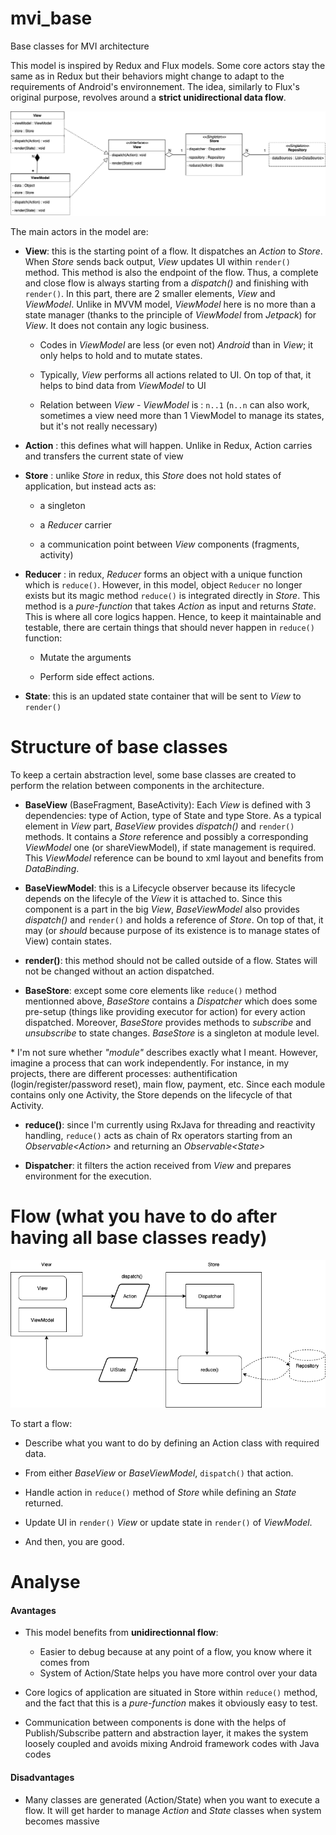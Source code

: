 # mvi_base
Base classes for MVI architecture


This model is inspired by Redux and Flux models. Some core actors stay the same as in Redux but their behaviors might change to adapt to the requirements of Android's environnement. The idea, similarly to Flux's original purpose, revolves around a **strict unidirectional data flow**. 

![Image of diagram class](resources/diagram_class.png)

The main actors in the model are:

- **View**: this is the starting point of a flow. It dispatches an _Action_ to _Store_. When _Store_ sends back output, _View_ updates UI within `render()` method. This method is also the endpoint of the flow. Thus, a complete and close flow is always starting from a _dispatch()_ and finishing with `render()`. In this part, there are 2 smaller elements, _View_ and _ViewModel_. Unlike in MVVM model, _ViewModel_ here is no more than a state manager (thanks to the principle of _ViewModel_ from _Jetpack_) for _View_. It does not contain any logic business. 

    - Codes in _ViewModel_ are less (or even not) _Android_ than in _View_; it only helps to hold and to mutate states.

    - Typically, _View_ performs all actions related to UI. On top of that, it helps to bind data from _ViewModel_ to UI

    - Relation between _View_ - _ViewModel_ is : `n..1` (`n..n` can also work, sometimes a view need more than 1 ViewModel to manage its states, but it's not really necessary)

- **Action** : this defines what will happen. Unlike in Redux, Action carries and transfers the current state of view

- **Store** : unlike _Store_ in redux, this _Store_ does not hold states of application, but instead acts as:

    - a singleton

    - a *Reducer* carrier
    
    - a communication point between _View_ components (fragments, activity)

- **Reducer** : in redux, _Reducer_ forms an object with a unique function which is `reduce()`. However, in this model, object `Reducer` no longer exists but its magic method `reduce()` is integrated directly in _Store_. This method is a _pure-function_ that takes _Action_ as input and returns _State_. This is where all core logics happen. Hence, to keep it maintainable and testable, there are certain things that should never happen in `reduce()` function:

    - Mutate the arguments
    
    - Perform side effect actions.

- **State**: this is an updated state container that will be sent to _View_ to `render()`

# Structure of base classes

To keep a certain abstraction level, some base classes are created to perform the relation between components in the architecture.

- **BaseView** (BaseFragment, BaseActivity):  Each _View_ is defined with 3 dependencies: type of Action, type of State and type Store. As a typical element in _View_ part, _BaseView_ provides _dispatch()_ and `render()` methods. It contains a _Store_ reference and possibly a corresponding _ViewModel_ one (or shareViewModel), if state management is required. This _ViewModel_ reference can be bound to xml layout and benefits from _DataBinding_.

- **BaseViewModel**: this is a Lifecycle observer because its lifecycle depends on the lifecyle of the _View_ it is attached to. Since this component is a part in the big _View_, _BaseViewModel_ also provides _dispatch()_ and `render()` and holds a reference of _Store_. On top of that, it may (or _should_ because purpose of its existence is to manage states of View) contain states.

- **render()**: this method should not be called outside of a flow. States will not be changed without an action dispatched.

- **BaseStore**: except some core elements like `reduce()` method mentionned above, _BaseStore_ contains a *Dispatcher* which does some pre-setup (things like providing executor for action) for every action dispatched. Moreover, _BaseStore_ provides methods to *subscribe* and *unsubscribe* to state changes. _BaseStore_ is a singleton at module level. 

\* I'm not sure whether _"module"_ describes exactly what I meant. However, imagine a process that can work independently. For instance, in my projects, there are different processes: authentification (login/register/password reset), main flow, payment, etc. Since each module contains only one Activity, the Store depends on the lifecycle of that Activity.
- **reduce()**: since I'm currently using RxJava for threading and reactivity handling, `reduce()` acts as chain of Rx operators starting from an _Observable\<Action\>_ and returning an _Observable\<State\>_
  
- **Dispatcher**: it filters the action received from _View_ and prepares environment for the execution.

# Flow (what you have to do after having all base classes ready)

![Image of diagram flow](resources/diagram_flow.png)

To start a flow:

- Describe what you want to do by defining an Action class with required data.

- From either _BaseView_ or _BaseViewModel_, `dispatch()` that action.

- Handle action in `reduce()` method of _Store_ while defining an _State_ returned.

- Update UI in `render()` _View_ or update state in  `render()` of _ViewModel_.

- And then, you are good.

# Analyse
####  Avantages
- This model benefits from **unidirectionnal flow**:
    - Easier to debug because at any point of a flow, you know where it comes from
    - System of Action/State helps you have more control over your data
    
- Core logics of application are situated in Store within `reduce()` method, and the fact that this is a _pure-function_ makes it obviously easy to test.

- Communication between components is done with the helps of Publish/Subscribe pattern and abstraction layer, it makes the system loosely coupled and avoids mixing Android framework codes with Java codes

#### Disadvantages

- Many classes are generated (Action/State) when you want to execute a flow. It will get harder to manage _Action_ and _State_ classes when system becomes massive
